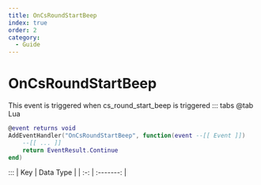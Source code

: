 ```yaml
---
title: OnCsRoundStartBeep
index: true
order: 2
category:
  - Guide
---
```


# OnCsRoundStartBeep
This event is triggered when cs_round_start_beep is triggered
::: tabs
@tab Lua
```lua
@event returns void
AddEventHandler("OnCsRoundStartBeep", function(event --[[ Event ]])
    --[[ ... ]]
    return EventResult.Continue
end)
```

:::
| Key | Data Type |
| :-: | :-------: |
